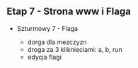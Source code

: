## Etap 7 - Strona www i Flaga

- Szturmowy 7 - Flaga
	
	- dorga dla mezczyzn 
	- droga za 3 kliknieciami: a, b, run
	- edycja flagi
